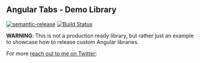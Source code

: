 ## Angular Tabs - Demo Library

[![semantic-release](https://img.shields.io/badge/%20%20%F0%9F%93%A6%F0%9F%9A%80-semantic--release-e10079.svg)](https://github.com/semantic-release/semantic-release)
[![Build Status](https://travis-ci.org/juristr/ngx-tabs-libdemo.svg?branch=v0.0.0-development)](https://travis-ci.org/juristr/ngx-tabs-libdemo)

**WARNING**: This is not a production ready library, but rather just an example
to showcase how to release custom Angular libraries.

For more [reach out to me on Twitter](https://twitter.com/juristr);

